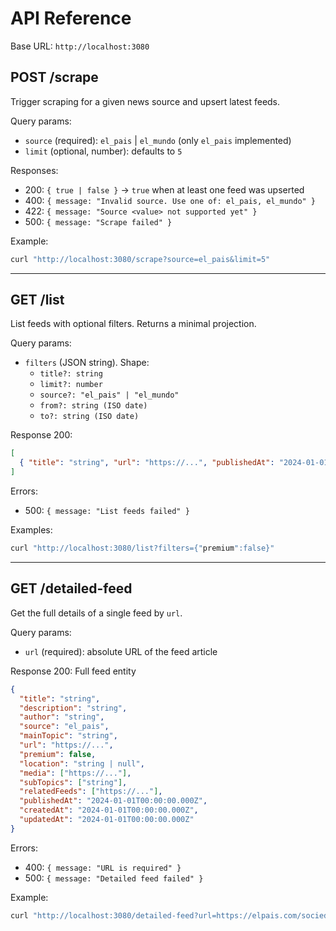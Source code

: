 # API Reference

Base URL: `http://localhost:3080`

## POST /scrape

Trigger scraping for a given news source and upsert latest feeds.

Query params:
- `source` (required): `el_pais` | `el_mundo` (only `el_pais` implemented)
- `limit` (optional, number): defaults to `5`

Responses:
- 200: `{ true | false }` → `true` when at least one feed was upserted
- 400: `{ message: "Invalid source. Use one of: el_pais, el_mundo" }`
- 422: `{ message: "Source <value> not supported yet" }`
- 500: `{ message: "Scrape failed" }`

Example:
```bash
curl "http://localhost:3080/scrape?source=el_pais&limit=5"
```

---

## GET /list

List feeds with optional filters. Returns a minimal projection.

Query params:
- `filters` (JSON string). Shape:
  - `title?: string`
  - `limit?: number`
  - `source?: "el_pais" | "el_mundo"`
  - `from?: string (ISO date)`
  - `to?: string (ISO date)`

Response 200:
```json
[
  { "title": "string", "url": "https://...", "publishedAt": "2024-01-01T00:00:00.000Z" }
]
```

Errors:
- 500: `{ message: "List feeds failed" }`

Examples:
```bash
curl "http://localhost:3080/list?filters={"premium":false}"
```

---

## GET /detailed-feed

Get the full details of a single feed by `url`.

Query params:
- `url` (required): absolute URL of the feed article

Response 200: Full feed entity
```json
{
  "title": "string",
  "description": "string",
  "author": "string",
  "source": "el_pais",
  "mainTopic": "string",
  "url": "https://...",
  "premium": false,
  "location": "string | null",
  "media": ["https://..."],
  "subTopics": ["string"],
  "relatedFeeds": ["https://..."],
  "publishedAt": "2024-01-01T00:00:00.000Z",
  "createdAt": "2024-01-01T00:00:00.000Z",
  "updatedAt": "2024-01-01T00:00:00.000Z"
}
```

Errors:
- 400: `{ message: "URL is required" }`
- 500: `{ message: "Detailed feed failed" }`

Example:
```bash
curl "http://localhost:3080/detailed-feed?url=https://elpais.com/sociedad/2025-10-07/decenas-de-mujeres-se-unen-para-llevar-a-la-justicia-el-escandalo-de-las-mamografias-nadie-las-habia-escuchado.html"
```

